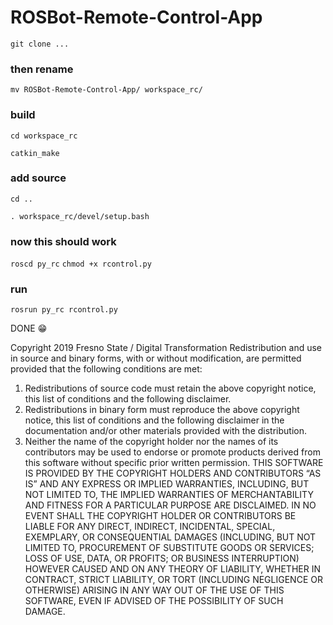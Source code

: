 # ROSBot-Remote-Control-App

`git clone ...`


### then rename
`mv ROSBot-Remote-Control-App/ workspace_rc/`


### build
`cd workspace_rc`

`catkin_make`


### add source
`cd ..`

`. workspace_rc/devel/setup.bash`


### now this should work
`roscd py_rc`
`chmod +x rcontrol.py`


### run
`rosrun py_rc rcontrol.py`


DONE 😁


Copyright 2019 Fresno State / Digital Transformation
Redistribution and use in source and binary forms, with or without modification, are permitted provided that the following conditions are met:
1. Redistributions of source code must retain the above copyright notice, this list of conditions and the following disclaimer.
2. Redistributions in binary form must reproduce the above copyright notice, this list of conditions and the following disclaimer in the documentation and/or other materials provided with the distribution.
3. Neither the name of the copyright holder nor the names of its contributors may be used to endorse or promote products derived from this software without specific prior written permission.
THIS SOFTWARE IS PROVIDED BY THE COPYRIGHT HOLDERS AND CONTRIBUTORS “AS IS” AND ANY EXPRESS OR IMPLIED WARRANTIES, INCLUDING, BUT NOT LIMITED TO, THE IMPLIED WARRANTIES OF MERCHANTABILITY AND FITNESS FOR A PARTICULAR PURPOSE ARE DISCLAIMED. IN NO EVENT SHALL THE COPYRIGHT HOLDER OR CONTRIBUTORS BE LIABLE FOR ANY DIRECT, INDIRECT, INCIDENTAL, SPECIAL, EXEMPLARY, OR CONSEQUENTIAL DAMAGES (INCLUDING, BUT NOT LIMITED TO, PROCUREMENT OF SUBSTITUTE GOODS OR SERVICES; LOSS OF USE, DATA, OR PROFITS; OR BUSINESS INTERRUPTION) HOWEVER CAUSED AND ON ANY THEORY OF LIABILITY, WHETHER IN CONTRACT, STRICT LIABILITY, OR TORT (INCLUDING NEGLIGENCE OR OTHERWISE) ARISING IN ANY WAY OUT OF THE USE OF THIS SOFTWARE, EVEN IF ADVISED OF THE POSSIBILITY OF SUCH DAMAGE.
